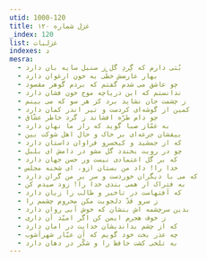 ```yaml
---
utid: 1000-120
title: غزل شماره ۱۲۰
_index: 120
list: غزلیات
indexes: د
mesra:
  - بُتی دارم که گِردِ گل ز سنبل سایه بان دارد
  - بهار عارضش خطّی به خون ارغوان دارد
  - چو عاشق می شدم گفتم که بردم گوهر مقصود
  - ندانستم که این دریاچه موج خون فشان دارد
  - ز چشمت جان نشاید برد کز هر سو که می بینم
  - کمین از گوشه‌ای کردست و تیر اندر کمان دارد
  - چو دام طرّه افشاند ز گرد خاطر عشّاق
  - به غمّاز صبا گوید که راز ما نهان دارد
  - بیفشان جرعه‌ای بر خاک و حال اهل شوکت بین
  - که از جمشید و کیخسرو فراوان داستان دارد
  - چو در رویت بخندد گل مشو در دامش ای بلبل
  - که بر گل اعتمادی نیست ور حسن جهان دارد
  - خدا را! داد من بستان ازو، ای شحنه مجلس
  - که می با دیگران خوردست و سر بر من گران دارد
  - به فتراک ار همی بندی خدا را! زود صیدم کن
  - که آفتهاست در تاخیر و طالب را زیان دارد
  - ز سرو قدّ دلجویت مکن محروم چشمم را
  - بدین سرچشمه اش بنشان که خوش آبی روان دارد
  - ز خوف هجرم ایمن کن اگر امیّد آن داری
  - که از چشم بداندیشان خدایت در امان دارد
  - چه عذر بخت خود گویم که آن عیّار شهرآشوب
  - به تلخی کشت حافظ را و شکّر در دهان دارد
---
```

